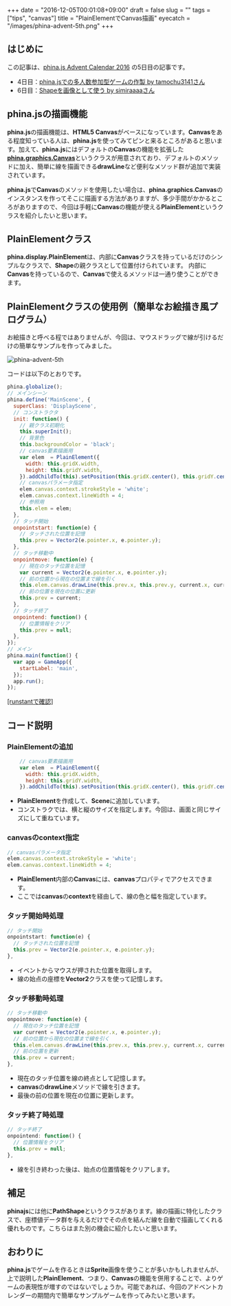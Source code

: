+++
date = "2016-12-05T00:01:08+09:00"
draft = false
slug = ""
tags = ["tips", "canvas"]
title = "PlainElementでCanvas描画"
eyecatch = "/images/phina-advent-5th.png"
+++

## はじめに
この記事は、[phina.js Advent Calendar 2016](http://qiita.com/tamochu3141/items/8094aec3348dc9a6ae9d) の5日目の記事です。

* 4日目：[phina.jsでの多人数参加型ゲームの作製 by tamochu3141さん](http://qiita.com/tamochu3141/items/8094aec3348dc9a6ae9d)
* 6日目：[Shapeを画像として使う by simiraaaaさん](http://qiita.com/simiraaaa/items/ba1f1648a6d0451b5abc)

## phina.jsの描画機能
**phina.js**の描画機能は、**HTML5 Canvas**がベースになっています。**Canvas**をある程度知っている人は、**phina.js**を使ってみてピンと来るところがあると思います。加えて、**phina.js**にはデフォルトの**Canvas**の機能を拡張した[**phina.graphics.Canvas**](https://github.com/phi-jp/phina.js/blob/develop/src/graphics/canvas.js)というクラスが用意されており、デフォルトのメソッドに加え、簡単に線を描画できる**drawLine**など便利なメソッド群が追加で実装されています。

**phina.js**で**Canvas**のメソッドを使用したい場合は、**phina.graphics.Canvas**のインスタンスを作ってそこに描画する方法がありますが、多少手間がかかるところがありますので、今回は手軽に**Canvas**の機能が使える**PlainElement**というクラスを紹介したいと思います。

## PlainElementクラス
**phina.display.PlainElement**は、内部に**Canvas**クラスを持っているだけのシンプルなクラスで、**Shape**の親クラスとして位置付けられています。
内部に**Canvas**を持っているので、**Canvas**で使えるメソッドは一通り使うことができます。

## PlainElementクラスの使用例（簡単なお絵描き風プログラム）
お絵描きと呼べる程ではありませんが、今回は、マウスドラッグで線が引けるだけの簡単なサンプルを作ってみました。

![phina-advent-5th](/images/phina-advent-5th.png)

コードは以下のとおりです。

```js
phina.globalize();
// メインシーン
phina.define('MainScene', {
  superClass: 'DisplayScene',
  // コンストラクタ
  init: function() {
    // 親クラス初期化
    this.superInit();
    // 背景色
    this.backgroundColor = 'black';
    // canvas要素描画用
    var elem  = PlainElement({
      width: this.gridX.width,
      height: this.gridY.width, 
    }).addChildTo(this).setPosition(this.gridX.center(), this.gridY.center());
    // canvasパラメータ指定
    elem.canvas.context.strokeStyle = 'white';
    elem.canvas.context.lineWidth = 4;
    // 参照用
    this.elem = elem;
  },
  // タッチ開始
  onpointstart: function(e) {
    // タッチされた位置を記憶
    this.prev = Vector2(e.pointer.x, e.pointer.y);
  },
  // タッチ移動中
  onpointmove: function(e) {
    // 現在のタッチ位置を記憶
    var current = Vector2(e.pointer.x, e.pointer.y);
    // 前の位置から現在の位置まで線を引く
    this.elem.canvas.drawLine(this.prev.x, this.prev.y, current.x, current.y);
    // 前の位置を現在の位置に更新
    this.prev = current;
  },
  // タッチ終了
  onpointend: function() {
    // 位置情報をクリア
    this.prev = null;  
  },
});
// メイン
phina.main(function() {
  var app = GameApp({
    startLabel: 'main',
  });
  app.run();
});
```

<a href="http://runstant.com/alkn203/projects/783bf264" target="_blank">[runstantで確認]</a>

## コード説明
### PlainElementの追加

```js
    // canvas要素描画用
    var elem  = PlainElement({
      width: this.gridX.width,
      height: this.gridY.width, 
    }).addChildTo(this).setPosition(this.gridX.center(), this.gridY.center());
```

* **PlainElement**を作成して、**Scene**に追加しています。
* コンストラクでは、横と縦のサイズを指定します。今回は、画面と同じサイズにして重ねています。

### canvasのcontext指定

```js
// canvasパラメータ指定
elem.canvas.context.strokeStyle = 'white';
elem.canvas.context.lineWidth = 4;
```

* **PlainElement**内部の**Canvas**には、**canvas**プロパティでアクセスできます。
* ここでは**canvas**の**context**を経由して、線の色と幅を指定しています。

### タッチ開始時処理

```js
// タッチ開始
onpointstart: function(e) {
  // タッチされた位置を記憶
  this.prev = Vector2(e.pointer.x, e.pointer.y);
},
```
* イベントからマウスが押された位置を取得します。
* 線の始点の座標を**Vector2**クラスを使って記憶します。

### タッチ移動時処理

```js
// タッチ移動中
onpointmove: function(e) {
  // 現在のタッチ位置を記憶
  var current = Vector2(e.pointer.x, e.pointer.y);
  // 前の位置から現在の位置まで線を引く
  this.elem.canvas.drawLine(this.prev.x, this.prev.y, current.x, current.y);
  // 前の位置を更新
  this.prev = current;
},
```

* 現在のタッチ位置を線の終点として記憶します。
* **canvas**の**drawLine**メソッドで線を引きます。
* 最後の前の位置を現在の位置に更新します。

### タッチ終了時処理

```js
// タッチ終了
onpointend: function() {
  // 位置情報をクリア
  this.prev = null;  
},
```

* 線を引き終わった後は、始点の位置情報をクリアします。

## 補足

**phinajs**には他に**PathShape**というクラスがあります。線の描画に特化したクラスで、座標値データ群を与えるだけでその点を結んだ線を自動で描画してくれる優れものです。こちらはまた別の機会に紹介したいと思います。

## おわりに
**phina.js**でゲームを作るときは**Sprite**画像を使うことが多いかもしれませんが、上で説明した**PlainElement**、つまり、**Canvas**の機能を併用することで、よりゲームの表現性が増すのではないでしょうか。可能であれば、今回のアドベントカレンダーの期間内で簡単なサンプルゲームを作ってみたいと思います。
